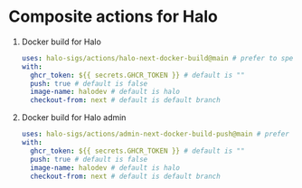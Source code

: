 # Composite actions for Halo

1. Docker build for Halo

   ```yaml
   uses: halo-sigs/actions/halo-next-docker-build@main # prefer to specific ref.
   with:
     ghcr_token: ${{ secrets.GHCR_TOKEN }} # default is ""
     push: true # default is false
     image-name: halodev # default is halo
     checkout-from: next # default is default branch
   ```

1. Docker build for Halo admin

   ```yaml
   uses: halo-sigs/actions/admin-next-docker-build-push@main # prefer to specific ref.
   with:
     ghcr_token: ${{ secrets.GHCR_TOKEN }} # default is ""
     push: true # default is false
     image-name: halodev # default is halo
     checkout-from: next # default is default branch
   ```
